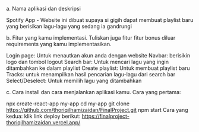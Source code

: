 a. Nama aplikasi dan deskripsi

Spotify App - Website ini dibuat supaya si gigih dapat membuat playlist baru yang berisikan lagu-lagu yang sedang ia gandrungi

b. Fitur yang kamu implementasi. Tuliskan juga fitur fitur bonus diluar requirements yang kamu implementasikan.

Login page: Untuk menautkan akun anda dengan website
Navbar: berisikin logo dan tombol logout
Search bar: Untuk mencari lagu yang ingin ditambahkan ke dalam playlist
Create playlist: Untuk membuat playlist baru
Tracks: untuk menampilkan hasil pencarian lagu-lagu dari search bar
Select/Deselect: Untuk memilih lagu yang ditambahkan

c. Cara install dan cara menjalankan aplikasi kamu.
Cara yang pertama:

npx create-react-app my-app
cd my-app
git clone https://github.com/thoriqilhamizaidan/FinalProject.git
npm start
Cara yang kedua: klik link deploy berikut: https://finalproject-thoriqilhamizaidan.vercel.app/


